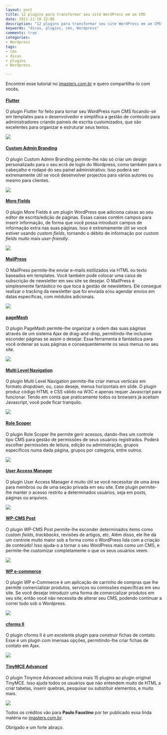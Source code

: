 ```yaml
---
layout: post
title: 12 plugins para transformar seu site WordPress em um CMS
date: 2011-11-10 12:06
description: "12 plugins para transformar seu site WordPress em um CMS"
keywords: "dicas, plugins, cms, Wordpress"
comments: true
categories:
- Wordpress
tags:
- cms
- dicas
- plugins
- Wordpress

---
```


Encontrei esse tutorial no [imasters.com.br](http://imasters.com.br/ "imasters.com.br") e quero compartilha-lo com vocês.

#### [Flutter](http://wordpress.org/extend/plugins/fresh-page/)

O plugin Flutter foi feito para tornar seu WordPress num CMS focando-se em templates para o desenvolvedor e simplifica a gestão de conteúdo para administradores criando paineis de escrita customizados, que são excelentes para organizar e estruturar seus textos.

![](/assets/uploads/flutter201.jpg)

#### [Custom Admin Branding](http://redlettersstudio.com/wordpress-custom-admin-branding/)

O plugin Custom Admin Branding permite-lhe não só criar um design personalizado para o seu ecrã de login do Wordpress, como também para o cabeçalho e rodapé do seu painel administrativo. Isso poderá ser extremamente útil se você desenvolver projectos para vários autores ou mesmo para clientes.

![](/assets/uploads/custom-admin-brand202.jpg)

#### [More Fields](http://wordpress.org/extend/plugins/more-fields/)

O plugin More Fields é um plugin WordPress que adiciona caixas ao seu editor de escrita/edição de páginas. Essas caixas contêm campos para inserir informação, de forma que você possa introduzir campos de informação extra nas suas páginas. Isso é extremamente útil se você estiver usando _custom fields_, tornando o débito de informação por _custom fields_ muito mais _user-friendly_.

![](/assets/uploads/more-field203.jpg)

#### [MailPress](http://www.mailpress.org/wiki/index.php?title=Main_Page)

O MailPress permite-lhe enviar e-mails estilizados via HTML ou texto baseados em templates. Você também pode colocar uma caixa de subscrição de newsletter em seu site se desejar. O MailPress é simplesmente fantástico no que toca à gestão de newsletters. Ele consegue realizar o tracking da newsletter que foi enviada e/ou agendar envios em datas específicas, com módulos adicionais.

![](/assets/uploads/mailpress204.jpg)

#### [pageMash](http://joelstarnes.co.uk/blog/pagemash/)

O plugin PageMash permite-lhe organizar a ordem das suas páginas através de um sistema Ajax de drag-and-drop, permitindo-lhe inclusive esconder páginas se assim o desejar. Essa ferramenta é fantástica para você ordenar as suas páginas e consequentemente os seus menus no seu site.

![](/assets/uploads/pagemash205.jpg)

#### [Multi Level Navigation](http://pixopoint.com/products/multi-level-navigation//)

O plugin Multi Level Navigation permite-lhe criar menus verticais em formato _dropdown_, ou, caso deseje, menus horizontais em slide. O plugin produz código HTML e CSS válido na W3C e apenas requer Javascript para funcionar. Tendo em conta que praticamente todos os browsers já aceitam Javascript, você pode ficar tranquilo.

![](/assets/uploads/multi-level-navigation206.jpg)

#### [Role Scoper](http://agapetry.net/news/introducing-role-scoper/)

O plugin Role Scoper lhe permite gerir acessos, dando-lhes um controle tipo CMS para gestão de permissões de seus usuários registrados. Poderá escolher permissões de leitura, edição ou administração, grupos específicos numa dada página, grupos por categoria, entre outros.

![](/assets/uploads/role-scoper207.jpg)

#### [User Access Manager](http://www.gm-alex.de/projects/wordpress/plugins/user-access-manager/)

O plugin User Access Manager é muito útil se você necessitar de uma área para membros ou de uma seção privada em seu site. Este plugin permite-lhe manter o acesso restrito a determinados usuários, seja em posts, páginas ou arquivos.

![](/assets/uploads/user-access-manager208.jpg)

#### [WP-CMS Post](http://wp-cms.com/our-wordpress-plugins/post-control-plugin/)

O plugin WP-CMS Post permite-lhe esconder determinados items como _custom fields_, _trackbacks_, revisões de artigos, etc. Além disso, ele lhe dá um controle muito maior sob a forma como o WordPress lida com a criação de conteúdo! Isso ajuda-o a tornar o seu WordPress mais como um CMS, e permite-lhe customizar completamente o que os seus usuários veem.

![](/assets/uploads/wp-cms-post209.jpg)

#### [WP e-commerce](http://www.instinct.co.nz/e-commerce/)

O plugin WP e-Commerce é um aplicação de carrinho de compras que lhe permite comercializar produtos, serviços ou comissões específicas em seu site. Se você desejar introduzir uma forma de comercializar produtos em seu site, então você não necessita de alterar seu CMS, podendo continuar a correr tudo sob o Wordpress.

![](/assets/uploads/ecommerce.2010jpg.jpg)

#### [cforms II](http://www.deliciousdays.com/cforms-plugin/)

O plugin cforms II é um excelente plugin para construir fichas de contato. Esse é um plugin com imensas opções, permitindo-lhe criar fichas de contato em Ajax.

![](/assets/uploads/cform2011.jpg)

#### [TinyMCE Advanced](http://www.laptoptips.ca/projects/tinymce-advanced/)

O plugin Tinymce Advanced adiciona mais 15 plugins ao plugin original TinyMCE. Isso ajuda todos os usuários que não entendem muito de HTML a criar tabelas, inserir quebras, pesquisar ou substituir elementos, e muito mais.

![](/assets/uploads/tinymce-advanced2012.jpg)

Todos os créditos vão para **Paulo Faustino** por ter publicado essa linda matéria no [imasters.com.br](http://imasters.com.br/artigo/18628/wordpress/12_plugins_para_transformar_seu_site_wordpress_em_um_cms/ "imasters.com.br").

Obrigado e um forte abraço.